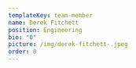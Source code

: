 ```yaml
---
templateKey: team-member
name: Derek Fitchett
position: Engineering
bio: "0"
picture: /img/derek-fitchett-.jpeg
order: 0
---
```

